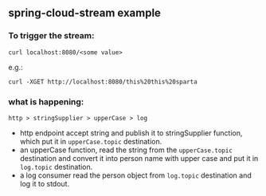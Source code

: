 ## spring-cloud-stream example

### To trigger the stream:

```
curl localhost:8080/<some value>
```
e.g.:
```
curl -XGET http://localhost:8080/this%20this%20sparta
``` 


### what is happening:

```
http > stringSupplier > upperCase > log

```  

* http endpoint accept string and publish it to stringSupplier function, which put it in `upperCase.topic` destination.
* an upperCase function, read the string from the `upperCase.topic` destination and convert it into person name with upper case and put it in `log.topic` destination.
* a log consumer read the person object from `log.topic` destination and log it to stdout.
